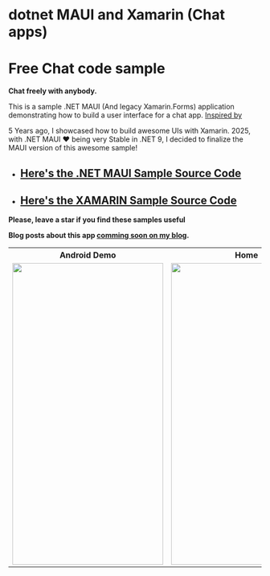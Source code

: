 # dotnet MAUI and Xamarin (Chat apps)

# Free Chat code sample

__Chat freely with anybody.__

This is a sample .NET MAUI  (And legacy Xamarin.Forms) application demonstrating how to build a user interface for a chat app. 
[Inspired by](https://dribbble.com/shots/10446738-Direct-messaging-mobile-app-design)

5 Years ago, I showcased how to build awesome UIs with Xamarin. 
2025, with .NET MAUI ❤️ being very Stable in .NET 9, I decided to finalize the MAUI version of this awesome sample!

- ## [Here's the .NET MAUI Sample Source Code](./MAUI)

- ## [Here's the XAMARIN Sample Source Code](./XAMARIN)

__Please, leave a star if you find these samples useful__

 __Blog posts about this app [comming soon on my blog](https://doumer.me).__

<html>
  <table style="width:100%">
    <tr>
      <th>Android Demo</th>
      <th>Home</th> 
    </tr>
    <tr>
      <td><img height="600"  width="300" src="images/freechatAndroidDemo.gif"></td>
      <td><img  height="600"  width="300" src="images/freechatiOSDemo.gif"></td>
    </tr>
  </table>
</html>
